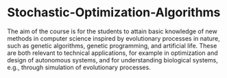 # Stochastic-Optimization-Algorithms
The aim of the course is for the students to attain basic knowledge of new methods in computer science inspired by evolutionary processes in nature, such as genetic algorithms, genetic programming, and artificial life. These are both relevant to technical applications, for example in optimization and design of autonomous systems, and for understanding biological systems, e.g., through simulation of evolutionary processes.
